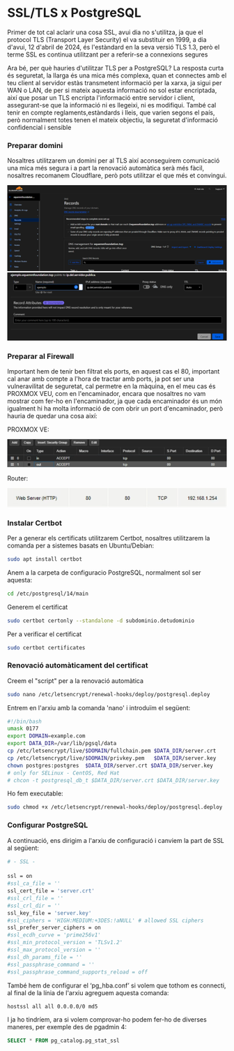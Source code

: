<!-- Introduccion -->
<h1>SSL/TLS x PostgreSQL</h1>
<p>Primer de tot cal aclarir una cosa SSL, avui dia no s'utilitza, ja que el protocol TLS (Transport Layer Security) el va substituir en 1999, a dia d'avui, 12 d'abril de 2024, és l'estàndard en la seva versió TLS 1.3, però el terme SSL es continua utilitzant per a referir-se a connexions segures</p>
<p>Ara bé, per què hauries d'utilitzar TLS per a PostgreSQL?
La resposta curta és seguretat, la llarga és una mica més complexa, quan et connectes amb el teu client al servidor estàs transmetent informació per la xarxa, ja sigui per WAN o LAN, de per si mateix aquesta informació no sol estar encriptada, així que posar un TLS encripta l'informació entre servidor i client, assegurant-se que la informació ni es llegeixi, ni es modifiqui.
També cal tenir en compte reglaments,estàndards i lleis, que varien segons el país, però normalment totes tenen el mateix objectiu, la seguretat d'informació confidencial i sensible</p>

<!-- Instalacion -->
<h3>Preparar domini</h3>

<p>Nosaltres utilitzarem un domini per al TLS així aconseguirem comunicació una mica més segura i a part la renovació automàtica serà més fàcil, nosaltres recomanem Cloudflare, però pots utilitzar el que més et convingui.</p>
<img src="/img/cloudflarepanel.png">
<img src="/img/cloudflareejemplodesubdominio.png">

<h3>Preparar al Firewall</h3>

<p>Important hem de tenir ben filtrat els ports, en aquest cas el 80, important cal anar amb compte a l'hora de tractar amb ports, ja pot ser una vulneravilitat de seguretat, cal permetre en la màquina, en el meu cas és PROXMOX VEU, com en l'encaminador, encara que nosaltres no vam mostrar com fer-ho en l'encaminador, ja que cada encaminador és un món igualment hi ha molta informació de com obrir un port d'encaminador, però hauria de quedar una cosa així:<p>
<p>PROXMOX VE:</p>
<img src="/img/proxmoxvefirewall.png">
<p>Router:</p>
<img src="/img/routerejemplofirewall.png">

<h3>Instalar Certbot</h3>

<p>Per a generar els certificats utilitzarem Certbot,
nosaltres utilitzarem la comanda per a sistemes basats en Ubuntu/Debian:</p>

```bash
sudo apt install certbot
```
<p>Anem a la carpeta de configuracio PostgreSQL, normalment sol ser aquesta:</p>

```bash
cd /etc/postgresql/14/main
```

<p>Generem el certificat</p>

```bash
sudo certbot certonly --standalone -d subdominio.detudominio
```

<p>Per a verificar el certificat</p>

```bash
sudo certbot certificates
```

<h3>Renovació automàticament del certificat</h3>
<p>Creem el "script" per a la renovació automàtica</p>

```bash
sudo nano /etc/letsencrypt/renewal-hooks/deploy/postgresql.deploy
```

<p>Entrem en l'arxiu amb la comanda 'nano' i introduïm el següent:</p>

```bash
#!/bin/bash
umask 0177
export DOMAIN=example.com
export DATA_DIR=/var/lib/pgsql/data
cp /etc/letsencrypt/live/$DOMAIN/fullchain.pem $DATA_DIR/server.crt
cp /etc/letsencrypt/live/$DOMAIN/privkey.pem   $DATA_DIR/server.key
chown postgres:postgres  $DATA_DIR/server.crt $DATA_DIR/server.key
# only for SELinux - CentOS, Red Hat
# chcon -t postgresql_db_t $DATA_DIR/server.crt $DATA_DIR/server.key
```

<p>Ho fem executable:</p>

```bash
sudo chmod +x /etc/letsencrypt/renewal-hooks/deploy/postgresql.deploy
```

<h3>Configurar PostgreSQL</h3>

<p>A continuació, ens dirigim a l'arxiu de configuració i canviem la part de SSL al següent:</p>

```bash
# - SSL -

ssl = on
#ssl_ca_file = ''
ssl_cert_file = 'server.crt'
#ssl_crl_file = ''
#ssl_crl_dir = ''
ssl_key_file = 'server.key'
#ssl_ciphers = 'HIGH:MEDIUM:+3DES:!aNULL' # allowed SSL ciphers
ssl_prefer_server_ciphers = on
#ssl_ecdh_curve = 'prime256v1'
#ssl_min_protocol_version = 'TLSv1.2'
#ssl_max_protocol_version = ''
#ssl_dh_params_file = ''
#ssl_passphrase_command = ''
#ssl_passphrase_command_supports_reload = off
```

<p>També hem de configurar el ‘pg_hba.conf’ si volem que tothom es connecti, al final de la línia de l'arxiu agreguem aquesta comanda:</p>

```bash
hostssl all all 0.0.0.0/0 md5
```

<p>I ja ho tindríem, ara si volem comprovar-ho podem fer-ho de diverses maneres, per exemple des de pgadmin 4:</p>

```sql
SELECT * FROM pg_catalog.pg_stat_ssl
```

